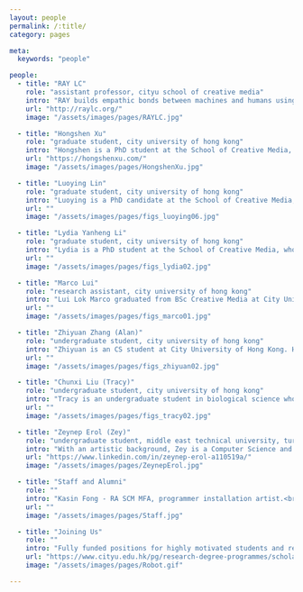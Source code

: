 ```yaml
---
layout: people
permalink: /:title/
category: pages

meta:
  keywords: "people"

people:
  - title: "RAY LC"
    role: "assistant professor, cityu school of creative media"
    intro: "RAY builds empathic bonds between machines and humans using spatial interactions, uniting expertise in HCI, new media, and narratives. Exhibits: Elektra, NYSCI, Ars Electronica, NeON, New Museum, NY Short Documentary Film Fest, JCCAC, Osage, HKAC, Science Gallery Detroit. Awards: Japan JSPS, NSF, NIH, Microsoft Imagine Cup, Verizon, Adobe Design Award, Davis Peace Foundation, NY Foundation for the Arts, HKADC."
    url: "http://raylc.org/"
    image: "/assets/images/pages/RAYLC.jpg"

  - title: "Hongshen Xu"
    role: "graduate student, city university of hong kong"
    intro: "Hongshen is a PhD student at the School of Creative Media, previously earning his Masters in Game Science and Design at Northeastern University, where he studied moral dilemma in interactions with NPCs stereotyped in various roles. He's currently working on social rejection and bullying by groups of robots. He's also an avid online gamer and competitor."
    url: "https://hongshenxu.com/"
    image: "/assets/images/pages/HongshenXu.jpg"

  - title: "Luoying Lin"
    role: "graduate student, city university of hong kong"
    intro: "Luoying is a PhD candidate at the School of Creative Media, a graduate of industrial design at Southeast University. She believes in perceiving the world by empathizing with others through perspective-taking. She is particularly skilled at shader languages, 3D modeling, and interactive installation. She is also creating artworks in VR using movies as inspiration."
    url: ""
    image: "/assets/images/pages/figs_luoying06.jpg"

  - title: "Lydia Yanheng Li"
    role: "graduate student, city university of hong kong"
    intro: "Lydia is a PhD student at the School of Creative Media, who came from Beijing Institute of Technology. She studies how tangible media can help people explore their relationships with others and non-human beings, and she hopes to challenge people's preconceived perceptions. She is a video producer who enjoys collecting sounds and images from everyday life."
    url: ""
    image: "/assets/images/pages/figs_lydia02.jpg"

  - title: "Marco Lui"
    role: "research assistant, city university of hong kong"
    intro: "Lui Lok Marco graduated from BSc Creative Media at City University of Hong Kong. He is passionate about interactive media utilizing programming, music writing, fabrication, and video composition. He created robot dance movements for the project Presentation of Self in Machine Life. He makes music in his free time."
    url: ""
    image: "/assets/images/pages/figs_marco01.jpg"

  - title: "Zhiyuan Zhang (Alan)"
    role: "undergraduate student, city university of hong kong"
    intro: "Zhiyuan is an CS student at City University of Hong Kong. He worked on human-machine co-storytelling, particularly the web GPT-2-based interface. He also helped produce machine-learning powered works in Sound Of(f) and Down the Holograph. Alan is also a DJI drone pilot who enjoys exploring nature."
    url: ""
    image: "/assets/images/pages/figs_zhiyuan02.jpg"

  - title: "Chunxi Liu (Tracy)"
    role: "undergraduate student, city university of hong kong"
    intro: "Tracy is an undergraduate student in biological science who double majors in creative media. She is working on human conceptions of biological artifacts, including how spatial and temporal records of neural cell proliferation. She also leads a team of interdisciplinary entrepeneurs to create a physical computing system connected to an application for emotional understanding of plants in situ."
    url: ""
    image: "/assets/images/pages/figs_tracy02.jpg"

  - title: "Zeynep Erol (Zey)"
    role: "undergraduate student, middle east technical university, turkey"
    intro: "With an artistic background, Zey is a Computer Science and Engineering student at METU, Turkey. She is currently a deep learning research intern at HKUST, Hong Kong, and working on creative AI-based projects at CityU. She is interested in filmmaking, generative art, and experimental media. Zey also enjoys social latin dancing."
    url: "https://www.linkedin.com/in/zeynep-erol-a110519a/"
    image: "/assets/images/pages/ZeynepErol.jpg"

  - title: "Staff and Alumni"
    role: ""
    intro: "Kasin Fong - RA SCM MFA, programmer installation artist.<br>Anthon Zhang - RA SCM CS, programmer machine learning.<br>Eray Ozgunay - undergrad student, now Bilkent University.<br>Lillian Song - masters curation, now CityU digital humanities<br>Suifang Zhou - masters student, now Northeastern HCI."
    url: ""
    image: "/assets/images/pages/Staff.jpg"

  - title: "Joining Us"
    role: ""
    intro: "Fully funded positions for highly motivated students and researchers are available. Preference for open communicators across academic-artistic lines in one of: Interaction (HCI, HRI, performance); Creative Tech (XR, 3D, EEG, installation, fashion tech); Computation (ML, CV, robotics); Neuropsych (spatial interaction, implicit learning). Positions are competitive and limited to 1-2 per cycle. Email RAY with CV, and see link below."
    url: "https://www.cityu.edu.hk/pg/research-degree-programmes/scholarships-financial-aid-and-fees"
    image: "/assets/images/pages/Robot.gif"

---
```

<p></p>